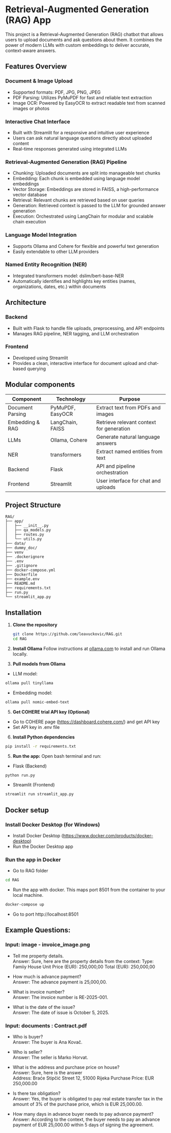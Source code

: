 #  Retrieval-Augmented Generation (RAG) App

This project is a Retrieval-Augmented Generation (RAG) chatbot that allows users to upload documents and ask questions about them. It combines the power of modern LLMs with custom embeddings to deliver accurate, context-aware answers.

## Features Overview
###  Document & Image Upload
- Supported formats: PDF, JPG, PNG, JPEG
- PDF Parsing: Utilizes PyMuPDF for fast and reliable text extraction
- Image OCR: Powered by EasyOCR to extract readable text from scanned images or photos

###   Interactive Chat Interface
- Built with Streamlit for a responsive and intuitive user experience
- Users can ask natural language questions directly about uploaded content
- Real-time responses generated using integrated LLMs

###   Retrieval-Augmented Generation (RAG) Pipeline
- Chunking: Uploaded documents are split into manageable text chunks
- Embedding: Each chunk is embedded using language model embeddings
- Vector Storage: Embeddings are stored in FAISS, a high-performance vector database
- Retrieval: Relevant chunks are retrieved based on user queries
- Generation: Retrieved context is passed to the LLM for grounded answer generation
- Execution: Orchestrated using LangChain for modular and scalable chain execution

###   Language Model Integration
- Supports Ollama and Cohere for flexible and powerful text generation
- Easily extendable to other LLM providers

###   Named Entity Recognition (NER)
- Integrated transformers model: dslim/bert-base-NER
- Automatically identifies and highlights key entities (names, organizations, dates, etc.) within documents

##  Architecture
###   Backend
- Built with Flask to handle file uploads, preprocessing, and API endpoints
- Manages RAG pipeline, NER tagging, and LLM orchestration

###   Frontend
- Developed using Streamlit
- Provides a clean, interactive interface for document upload and chat-based querying


## Modular components
| **Component**       | **Technology**             | **Purpose**                                      |
|---------------------|----------------------------|--------------------------------------------------|
| Document Parsing     | PyMuPDF, EasyOCR           | Extract text from PDFs and images                |
| Embedding & RAG      | LangChain, FAISS           | Retrieve relevant context for generation         |
| LLMs                 | Ollama, Cohere             | Generate natural language answers                |
| NER                  | transformers               | Extract named entities from text                 |
| Backend              | Flask                      | API and pipeline orchestration                   |
| Frontend             | Streamlit                  | User interface for chat and uploads              |


## Project Structure

```text
RAG/
├── app/
│   ├── __init__.py
│   ├── qa_models.py
│   ├── routes.py
│   └── utils.py
├── data/
├── dummy_doc/
├── venv
├── .dockerignore
├── .env
├── .gitignore
├── docker-compose.yml
├── Dockerfile
├── example.env
├── README.md
├── requirements.txt
├── run.py
└── streamlit_app.py
```

## Installation

1. **Clone the repository**
   ```bash
   git clone https://github.com/leavuckovic/RAG.git
   cd RAG

2. **Install Ollama** 
Follow instructions at [ollama.com](https://ollama.com/) to install and run Ollama locally.

4. **Pull models from Ollama**
- LLM model:
```bash
ollama pull tinyllama
```
- Embedding model:
```bash
ollama pull nomic-embed-text
```
5. **Get COHERE trial API key (Optional)**
- Go to COHERE page (https://dashboard.cohere.com/) and get API key
- Set API key in .env file

6. **Install Python dependencies**

```bash
pip install -r requirements.txt
```

5. **Run the app:**
Open bash terminal and run:
- Flask (Backend)
```bash
python run.py
```
- Streamlit (Frontend)
```bash
streamlit run streamlit_app.py
```
## Docker setup

### Install Docker Desktop (for Windows)
- Install Docker Desktop (https://www.docker.com/products/docker-desktop)
- Run the Docker Desktop app

### Run the app in Docker
- Go to RAG folder
```bash
cd RAG
```
- Run the app with docker. This maps port 8501 from the container to your local machine.
```bash
docker-compose up
```
- Go to port http://localhost:8501 

## Example Questions:
### Input: image - invoice_image.png
- Tell me property details.  
Answer: Sure, here are the property details from the context:  Type: Famiiy House  Unit Price (EUR): 250,000,00  Total (EUR): 250,000,00  

- How much is advance payment?  
Answer: The advance payment is 25,000,00.

- What is invoice number?  
Answer: The invoice number is RE-2025-001.

- What is the date of the issue?  
Answer: The date of issue is October 5, 2025.
### Input: documents : Contract.pdf
- Who is buyer?  
Answer: The buyer is Ana Kovač.

- Who is seller?  
Answer: The seller is Marko Horvat.

- What is the address and purchase price on house?  
Answer: Sure, here is the answer  
Address: Braće Stipčić Street 12, 51000 Rijeka Purchase Price: EUR 250,000.00

- Is there tax obligation?   
Answer: Yes, the buyer is obligated to pay real estate transfer tax in the amount of 3% of the purchase price, which is EUR 25,000.00.

- How many days in advance buyer needs to pay advance payment?  
Answer: According to the context, the buyer needs to pay an advance payment of EUR 25,000.00 within 5 days of signing the agreement.


